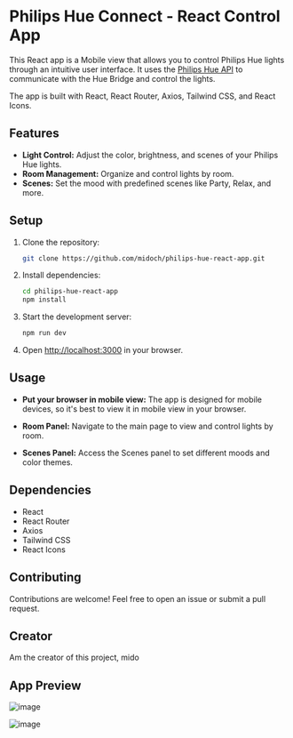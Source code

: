 # Philips Hue Connect - React Control App

This React app is a Mobile view that allows you to control Philips Hue lights through an intuitive user interface.
It uses the [Philips Hue API](https://developers.meethue.com/develop/hue-api/) to communicate with the Hue Bridge and control the lights.

The app is built with React, React Router, Axios, Tailwind CSS, and React Icons.

## Features

- **Light Control:** Adjust the color, brightness, and scenes of your Philips Hue lights.
- **Room Management:** Organize and control lights by room.
- **Scenes:** Set the mood with predefined scenes like Party, Relax, and more.

## Setup

1. Clone the repository:

   ```bash
   git clone https://github.com/midoch/philips-hue-react-app.git
   ```

2. Install dependencies:

   ```bash
   cd philips-hue-react-app
   npm install
   ```

3. Start the development server:

   ```bash
   npm run dev
   ```

4. Open [http://localhost:3000](http://localhost:3000) in your browser.

## Usage

- **Put your browser in mobile view:** The app is designed for mobile devices, so it's best to view it in mobile view in your browser.

- **Room Panel:** Navigate to the main page to view and control lights by room.
- **Scenes Panel:** Access the Scenes panel to set different moods and color themes.

## Dependencies

- React
- React Router
- Axios
- Tailwind CSS
- React Icons

## Contributing

Contributions are welcome! Feel free to open an issue or submit a pull request.

## Creator

Am the creator of this project, mido

## App Preview 

![image](https://github.com/midoch/philips-hue-connect/assets/101448145/d0b5523f-b6a5-458a-a332-cb7ccf37e550)

![image](https://github.com/midoch/philips-hue-connect/assets/101448145/f442f488-90e3-479d-83bb-d043165c97d5)


